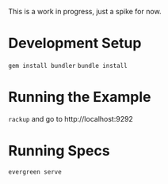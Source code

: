 This is a work in progress, just a spike for now.

Development Setup
=================
`gem install bundler`
`bundle install`

Running the Example
===================
`rackup` and go to http://localhost:9292

Running Specs
=============
`evergreen serve`
